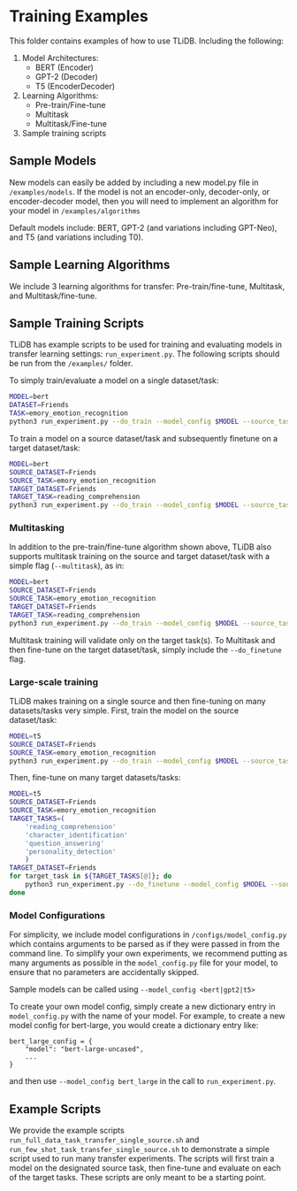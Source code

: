 # Training Examples
This folder contains examples of how to use TLiDB. Including the following:
1. Model Architectures:
    - BERT (Encoder)
    - GPT-2 (Decoder)
    - T5 (EncoderDecoder)
2. Learning Algorithms:
    - Pre-train/Fine-tune
    - Multitask
    - Multitask/Fine-tune
3. Sample training scripts

## Sample Models
New models can easily be added by including a new model.py file in `/examples/models`. If the model is not an encoder-only, decoder-only, or encoder-decoder model, then you will need to implement an algorithm for your model in `/examples/algorithms`

Default models include: BERT, GPT-2 (and variations including GPT-Neo), and T5 (and variations including T0).

## Sample Learning Algorithms
We include 3 learning algorithms for transfer: Pre-train/fine-tune, Multitask, and Multitask/fine-tune.

## Sample Training Scripts
TLiDB has example scripts to be used for training and evaluating models in transfer learning settings: `run_experiment.py`. The following scripts should be run from the `/examples/` folder.

To simply train/evaluate a model on a single dataset/task:
```bash
MODEL=bert
DATASET=Friends
TASK=emory_emotion_recognition
python3 run_experiment.py --do_train --model_config $MODEL --source_tasks $TASK --source_datasets $DATASET --do_eval --eval_best --target_tasks $TASK --target_datasets $DATASET
```

To train a model on a source dataset/task and subsequently finetune on a target dataset/task:
```bash
MODEL=bert
SOURCE_DATASET=Friends
SOURCE_TASK=emory_emotion_recognition
TARGET_DATASET=Friends
TARGET_TASK=reading_comprehension
python3 run_experiment.py --do_train --model_config $MODEL --source_tasks $SOURCE_TASK --source_datasets $SOURCE_DATASET --do_finetune --do_eval --eval_best --target_tasks $TARGET_TASK --target_datasets $TARGET_DATASET
```

### Multitasking
In addition to the pre-train/fine-tune algorithm shown above, TLiDB also supports multitask training on the source and target dataset/task with a simple flag (`--multitask`), as in:
```bash
MODEL=bert
SOURCE_DATASET=Friends
SOURCE_TASK=emory_emotion_recognition
TARGET_DATASET=Friends
TARGET_TASK=reading_comprehension
python3 run_experiment.py --do_train --model_config $MODEL --source_tasks $SOURCE_TASK --source_datasets $SOURCE_DATASET --do_eval --eval_best --target_tasks $TARGET_TASK --target_datasets $TARGET_DATASET --multitask
```

Multitask training will validate only on the target task(s).
To Multitask and then fine-tune on the target dataset/task, simply include the `--do_finetune` flag.

### Large-scale training
TLiDB makes training on a single source and then fine-tuning on many datasets/tasks very simple. First, train the model on the source dataset/task:
```bash
MODEL=t5
SOURCE_DATASET=Friends
SOURCE_TASK=emory_emotion_recognition
python3 run_experiment.py --do_train --model_config $MODEL --source_tasks $SOURCE_TASK --source_datasets $SOURCE_DATASET
```
Then, fine-tune on many target datasets/tasks:
```bash
MODEL=t5
SOURCE_DATASET=Friends
SOURCE_TASK=emory_emotion_recognition
TARGET_TASKS=(
    'reading_comprehension'
    'character_identification'
    'question_answering'
    'personality_detection'
    )
TARGET_DATASET=Friends
for target_task in ${TARGET_TASKS[@]}; do
    python3 run_experiment.py --do_finetune --model_config $MODEL --source_tasks $SOURCE_TASK --source_datasets $SOURCE_DATASET --target_tasks $target_task --target_datasets $TARGET_DATASET
done
```

### Model Configurations
For simplicity, we include model configurations in `/configs/model_config.py` which contains arguments to be parsed as if they were passed in from the command line. To simplify your own experiments, we recommend putting as many arguments as possible in the `model_config.py` file for your model, to ensure that no parameters are accidentally skipped.

Sample models can be called using `--model_config <bert|gpt2|t5>`

To create your own model config, simply create a new dictionary entry in `model_config.py` with the name of your model. For example, to create a new model config for bert-large, you would create a dictionary entry like:
```python3
bert_large_config = {
    "model": "bert-large-uncased",
    ...
}
```
and then use `--model_config bert_large` in the call to `run_experiment.py`.

## Example Scripts
We provide the example scripts `run_full_data_task_transfer_single_source.sh` and `run_few_shot_task_transfer_single_source.sh` to demonstrate a simple script used to run many transfer experiments.
The scripts will first train a model on the designated source task, then fine-tune and evaluate on each of the target tasks. These scripts are only meant to be a starting point.
